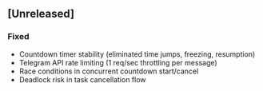 ## [Unreleased]
### Fixed
- Countdown timer stability (eliminated time jumps, freezing, resumption)
- Telegram API rate limiting (1 req/sec throttling per message)
- Race conditions in concurrent countdown start/cancel
- Deadlock risk in task cancellation flow
